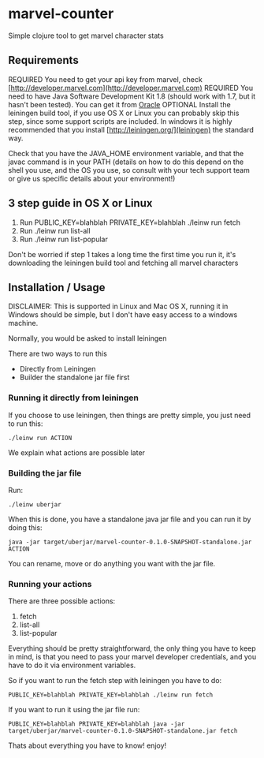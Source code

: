 # marvel-counter

Simple clojure tool to get marvel character stats

## Requirements

REQUIRED You need to get your api key from marvel, check [http://developer.marvel.com](http://developer.marvel.com)
REQUIRED You need to have Java Software Development Kit 1.8 (should work with 1.7, but it hasn't been tested). You can get it from [Oracle](http://www.oracle.com/technetwork/java/javase/downloads/index-jsp-138363.html)
OPTIONAL Install the leiningen build tool, if you use OS X or Linux you can probably skip this step, since some support scripts are included. In windows it is highly recommended that you install [http://leiningen.org/](leiningen) the standard way.

Check that you have the JAVA_HOME environment variable, and that the javac command is in your PATH (details on how to do this depend on the shell you use, and the OS you use, so consult with your tech support team or give us specific details about your environment!)

## 3 step guide in OS X or Linux

1. Run PUBLIC_KEY=blahblah PRIVATE_KEY=blahblah ./leinw run fetch
2. Run ./leinw run list-all
3. Run ./leinw run list-popular

Don't be worried if step 1 takes a long time the first time you run it, it's downloading the leiningen build tool and fetching all marvel characters

## Installation / Usage

DISCLAIMER: This is supported in Linux and Mac OS X, running it in Windows should be simple, but I don't have easy access to a windows machine.

Normally, you would be asked to install leiningen 

There are two ways to run this

* Directly from Leiningen
* Builder the standalone jar file first

### Running it directly from leiningen

If you choose to use leiningen, then things are pretty simple, you just need to run this:

```
./leinw run ACTION
```

We explain what actions are possible later


### Building the jar file

Run:

```
./leinw uberjar
```

When this is done, you have a standalone java jar file and you can run it by doing this:

```
java -jar target/uberjar/marvel-counter-0.1.0-SNAPSHOT-standalone.jar ACTION
```

You can rename, move or do anything you want with the jar file.

### Running your actions

There are three possible actions:

1. fetch
2. list-all
3. list-popular

Everything should be pretty straightforward, the only thing you have to keep in mind, is that you need to pass your marvel developer credentials, and you have to do it via environment variables.

So if you want to run the fetch step with leiningen you have to do:

```
PUBLIC_KEY=blahblah PRIVATE_KEY=blahblah ./leinw run fetch
```

If you want to run it using the jar file run:

```
PUBLIC_KEY=blahblah PRIVATE_KEY=blahblah java -jar target/uberjar/marvel-counter-0.1.0-SNAPSHOT-standalone.jar fetch
```

Thats about everything you have to know! enjoy!
